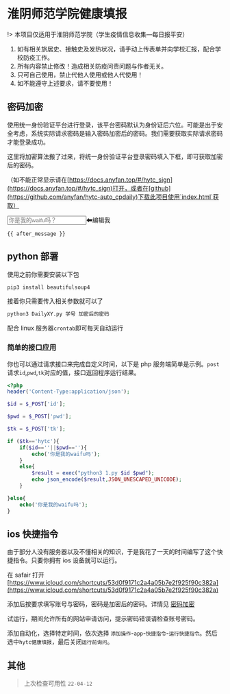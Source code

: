 # 淮阴师范学院健康填报

!> 本项目仅适用于淮阴师范学院（学生疫情信息收集—每日报平安）

1. 如有相关旅居史、接触史及发热状况，请手动上传表单并向学校汇报，配合学校防疫工作。
2. 所有内容禁止修改！造成相关防疫问责问题与作者无关。
3. 只可自己使用，禁止代他人使用或他人代使用！
4. 如不能遵守上述要求，请不要使用！

## 密码加密

使用统一身份验证平台进行登录，该平台密码默认为身份证后六位。可能是出于安全考虑，系统实际请求密码是输入密码加密后的密码。我们需要获取实际请求密码才能登录成功。

这里将加密算法搬了过来，将统一身份验证平台登录密码填入下框，即可获取加密后的密码。

（如不能正常显示请在[https://docs.anyfan.top/#/hytc_sign](https://docs.anyfan.top/#/hytc_sign)打开，或者在[github](https://github.com/anyfan/hytc-auto_cpdaily)下载此项目使用`index.html`获取）

<script>
    const app = Vue.createApp({
        data() {
            return {
                message: '123456'
            };
        },
        computed: {
            after_message() {
                return get_HytcPwd(this.message)
            }
        }
    })
    app.mount("#hytc_sign")
</script>

<div id="hytc_sign">
<input v-model="message" placeholder="你是我的waifu吗？">⬅编辑我

<pre data-lang="text"><code class="lang-text">{{ after_message }}</code></pre>
</div>

## python 部署

使用之前你需要安装以下包

```python
pip3 install beautifulsoup4
```

接着你只需要传入相关参数就可以了

```python
python3 DailyXY.py 学号 加密后的密码
```

配合 linux 服务器`crontab`即可每天自动运行

### 简单的接口应用

你也可以通过请求接口来完成自定义时间，以下是 php 服务端简单是示例。`post`请求`id`,`pwd`,`tk`对应的值，接口返回程序运行结果。

```php
<?php
header('Content-Type:application/json');

$id = $_POST['id'];

$pwd = $_POST['pwd'];

$tk = $_POST['tk'];

if ($tk=='hytc'){
    if($id==''||$pwd==''){
        echo('你是我的waifu吗');
    }
    else{
        $result = exec("python3 1.py $id $pwd");
        echo json_encode($result,JSON_UNESCAPED_UNICODE);
    }

}else{
    echo('你是我的waifu吗');
}
```

## ios 快捷指令

由于部分人没有服务器以及不懂相关的知识，于是我花了一天的时间编写了这个快捷指令。只要你拥有 ios 设备就可以运行。

在 safair 打开[https://www.icloud.com/shortcuts/53d0f9171c2a4a05b7e2f925f90c382a](https://www.icloud.com/shortcuts/53d0f9171c2a4a05b7e2f925f90c382a)

添加后按要求填写账号与密码，密码是加密后的密码。详情见 [密码加密](#密码加密)

试运行，期间允许所有的网站申请访问，提示密码错误请检查账号密码。

添加自动化，选择特定时间，依次选择 `添加操作`-`app`-`快捷指令`-`运行快捷指令`。然后选中`hytc健康填报`，最后关闭`运行前询问`。

## 其他

> 上次检查可用性 `22-04-12`
